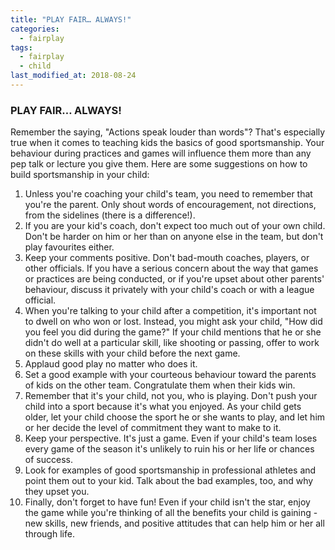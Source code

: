 ```yaml
---
title: "PLAY FAIR… ALWAYS!"
categories:
  - fairplay
tags:
  - fairplay
  - child
last_modified_at: 2018-08-24
---
```


### PLAY FAIR… ALWAYS!
Remember the saying, "Actions speak louder than words"? That's especially true when it comes to teaching kids the basics of good sportsmanship. Your behaviour during practices and games will influence them more than any pep talk or lecture you give them. 
Here are some suggestions on how to build sportsmanship in your child:
1. Unless you're coaching your child's team, you need to remember that you're the parent.  Only shout words of encouragement, not directions, from the sidelines (there is a difference!).
2. If you are your kid's coach, don't expect too much out of your own child.  Don't be harder on him or her than on anyone else in the team, but don't play favourites either. 
3. Keep your comments positive. Don't bad-mouth coaches, players, or other officials. If you have a serious concern about the way that games or practices are being conducted, or if you're upset about other parents' behaviour, discuss it privately with your child's coach or with a league official. 
4. When you're talking to your child after a competition, it's important not to dwell on who won or lost.  Instead, you might ask your child, "How did you feel you did during the game?"  If your child mentions that he or she didn't do well at a particular skill, like shooting or passing, offer to work on these skills with your child before the next game. 
5. Applaud good play no matter who does it. 
6. Set a good example with your courteous behaviour toward the parents of kids on the other team. Congratulate them when their kids win. 
7. Remember that it's your child, not you, who is playing. Don't push your child into a sport because it's what you enjoyed. As your child gets older, let your child choose the sport he or she wants to play, and let him or her decide the level of commitment they want to make to it.
8. Keep your perspective. It's just a game. Even if your child's team loses every game of the season it's unlikely to ruin his or her life or chances of success.
9. Look for examples of good sportsmanship in professional athletes and point them out to your kid. Talk about the bad examples, too, and why they upset you.
10. Finally, don't forget to have fun! Even if your child isn't the star, enjoy the game while you're thinking of all the benefits your child is gaining - new skills, new friends, and positive attitudes that can help him or her all through life.

